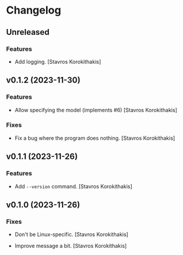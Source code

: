 # Changelog


## Unreleased

### Features

* Add logging. [Stavros Korokithakis]


## v0.1.2 (2023-11-30)

### Features

* Allow specifying the model (implements #6) [Stavros Korokithakis]

### Fixes

* Fix a bug where the program does nothing. [Stavros Korokithakis]


## v0.1.1 (2023-11-26)

### Features

* Add `--version` command. [Stavros Korokithakis]


## v0.1.0 (2023-11-26)

### Fixes

* Don't be Linux-specific. [Stavros Korokithakis]

* Improve message a bit. [Stavros Korokithakis]


